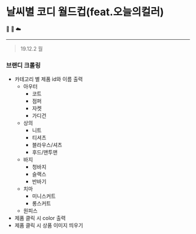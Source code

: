 # 날씨별 코디 월드컵(feat.오늘의컬러)

:jeans: :shirt: :cloud:

---
> 19.12.2 월 
### 브랜디 크롤링
- 카테고리 별 제품 id와 이름 출력
    - 아우터
        - 코트
        - 점퍼
        - 자켓
        - 가디건
    - 상의
        - 니트
        - 티셔츠
        - 블라우스/셔츠
        - 후드/맨투맨
    - 바지
        - 청바지
        - 슬랙스
        - 반바기
    - 치마
        - 미니스커트
        - 롱스커트
    - 원피스
- 제품 클릭 시 color 출력
- 제품 클릭 시 상품 이미지 띄우기

